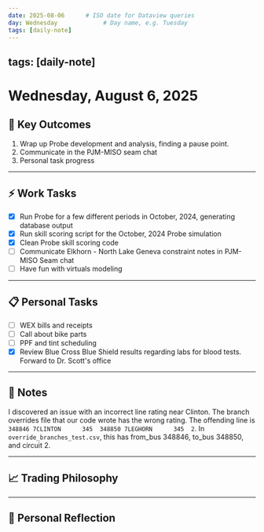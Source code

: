 ```yaml
---
date: 2025-08-06      # ISO date for Dataview queries
day: Wednesday             # Day name, e.g. Tuesday
tags: [daily-note]
---
```

tags: [daily-note]
---
# Wednesday, August 6, 2025

## 🎯 Key Outcomes
1. Wrap up Probe development and analysis, finding a pause point.
2. Communicate in the PJM-MISO seam chat
3. Personal task progress

---
## ⚡ Work Tasks
- [x] Run Probe for a few different periods in October, 2024, generating database output
- [x] Run skill scoring script for the October, 2024 Probe simulation
- [x] Clean Probe skill scoring code
- [ ] Communicate Elkhorn - North Lake Geneva constraint notes in PJM-MISO Seam chat
- [ ] Have fun with virtuals modeling

---
## 📋 Personal Tasks
- [ ] WEX bills and receipts
- [ ] Call about bike parts
- [ ] PPF and tint scheduling
- [x] Review Blue Cross Blue Shield results regarding labs for blood tests. Forward to Dr. Scott's office

---
## 📝 Notes
I discovered an issue with an incorrect line rating near Clinton. The branch overrides file that our code wrote has the wrong rating. The offending line is `348846 7CLINTON      345  348850 7LEGHORN      345  2`. In `override_branches_test.csv`, this has from_bus 348846, to_bus 348850, and circuit 2.

---
## 📈 Trading Philosophy


---
## 🤔 Personal Reflection
